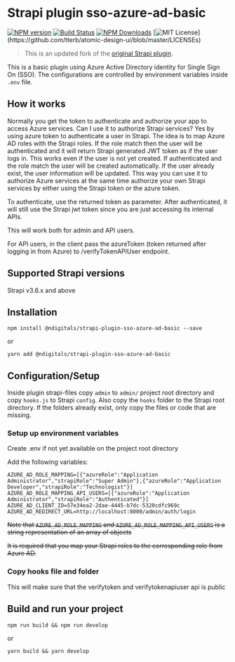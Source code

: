 # Strapi plugin sso-azure-ad-basic

[![NPM version](https://badge.fury.io/js/%40ndigitals%2Fstrapi-plugin-sso-azure-ad-basic.svg)](https://badge.fury.io/js/%40ndigitals%2Fstrapi-plugin-sso-azure-ad-basic)
[![Build Status](https://github.com/ndigitals/strapi-plugin-sso-azure-ad-basic/actions/workflows/release.yml/badge.svg)](https://github.com/ndigitals/strapi-plugin-sso-azure-ad-basic/actions/workflows/release.yml)
[![NPM Downloads](https://img.shields.io/npm/dm/@ndigitals/strapi-plugin-sso-azure-ad-basic)](https://www.npmjs.com/package/@ndigitals/strapi-plugin-sso-azure-ad-basic)
[![MIT License](https://img.shields.io/apm/l/atomic-design-ui.svg?)](https://github.com/tterb/atomic-design-ui/blob/master/LICENSEs)

> This is an updated fork of the [original Strapi plugin](https://www.npmjs.com/package/strapi-plugin-sso-azure-ad-basic).

This is a basic plugin using Azure Active Directory identity for Single Sign On (SSO).
The configurations are controlled by environment variables inside `.env` file.

## How it works

Normally you get the token to authenticate and authorize your app to access Azure services. Can I use it to authorize Strapi services? Yes by using azure token to authenticate a user in Strapi. The idea is to map Azure AD roles with the Strapi roles. If the role match then the user will be authenticated and it will return Strapi generated JWT token as if the user logs in. This works even if the user is not yet created. If authenticated and the role match the user will be created automatically. If the user already exist, the user information will be updated. This way you can use it to authorize Azure services at the same time authorize your own Strapi services by either using the Strapi token or the azure token.

To authenticate, use the returned token as parameter. After authenticated, it will still use the Strapi jwt token since you are just accessing its internal APIs.

This will work both for admin and API users.

For API users, in the client pass the azureToken (token returned after logging in from Azure) to /verifyTokenAPIUser endpoint.

## Supported Strapi versions

Strapi v3.6.x and above

## Installation

```shell
npm install @ndigitals/strapi-plugin-sso-azure-ad-basic --save
```

or

```shell
yarn add @ndigitals/strapi-plugin-sso-azure-ad-basic
```

## Configuration/Setup

Inside plugin strapi-files copy `admin` to `admin/` project root directory and copy `hooks.js` to Strapi `config`. Also copy the `hooks` folder to the Strapi root directory. If the folders already exist, only copy the files or code that are missing.

### Setup up environment variables

Create .env if not yet available on the project root directory

Add the following variables:

```
AZURE_AD_ROLE_MAPPING=[{"azureRole":"Application Administrator","strapiRole":"Super Admin"},{"azureRole":"Application Developer","strapiRole":"Technologist"}]
AZURE_AD_ROLE_MAPPING_API_USERS=[{"azureRole":"Application Administrator","strapiRole":"Authenticated"}]
AZURE_AD_CLIENT_ID=57e34ea2-2dae-4445-b7dc-5320cdfc969c
AZURE_AD_REDIRECT_URL=http://localhost:8000/admin/auth/login
```

~~Note that `AZURE_AD_ROLE_MAPPING` and `AZURE_AD_ROLE_MAPPING_API_USERS` is a string representation of an array of objects~~

~~It is required that you map your Strapi roles to the corresponding role from Azure AD.~~

### Copy hooks file and folder

This will make sure that the verifytoken and verifytokenapiuser api is public

## Build and run your project

```shell
npm run build && npm run develop
```

or

```shell
yarn build && yarn develop
```
